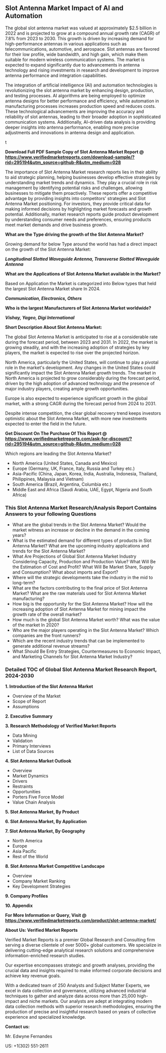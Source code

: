 <h2>Slot Antenna Market Impact of AI and Automation</h2><p>The global slot antenna market was valued at approximately $2.5 billion in 2022 and is projected to grow at a compound annual growth rate (CAGR) of 7.8% from 2023 to 2030. This growth is driven by increasing demand for high-performance antennas in various applications such as telecommunications, automotive, and aerospace. Slot antennas are favored for their low profile, wide bandwidth, and high gain, which make them suitable for modern wireless communication systems. The market is expected to expand significantly due to advancements in antenna technology and rising investments in research and development to improve antenna performance and integration capabilities.</p><p>The integration of artificial intelligence (AI) and automation technologies is revolutionizing the slot antenna market by enhancing design, production, and testing processes. AI algorithms are being employed to optimize antenna designs for better performance and efficiency, while automation in manufacturing processes increases production speed and reduces costs. These technological advancements are improving the accuracy and reliability of slot antennas, leading to their broader adoption in sophisticated communication systems. Additionally, AI-driven data analysis is providing deeper insights into antenna performance, enabling more precise adjustments and innovations in antenna design and application.</p>t</p><p id="" class=""><strong>Download Full PDF Sample Copy of Slot Antenna Market Report @ <a href="https://www.verifiedmarketreports.com/download-sample/?rid=295194&utm_source=github-R&utm_medium=028" target="_blank">https://www.verifiedmarketreports.com/download-sample/?rid=295194&utm_source=github-R&utm_medium=028</a></strong></p><p>The importance of&nbsp;Slot Antenna Market research reports lies in their ability to aid strategic planning, helping businesses develop effective strategies by understanding market trends and dynamics. They play a crucial role in risk management by identifying potential risks and challenges, allowing businesses to mitigate them proactively. These reports offer a competitive advantage by providing insights into competitors' strategies and Slot Antenna Market positioning. For investors, they provide critical data for making informed decisions by highlighting market forecasts and growth potential. Additionally, market research reports guide product development by understanding consumer needs and preferences, ensuring products meet market demands and drive business growth.</p><p><strong>What are the&nbsp;Type driving the growth of the Slot Antenna Market?</strong></p><p id="" class="">Growing demand for below Type around the world has had a direct impact on the growth of the Slot Antenna Market:</p><em><strong>Longitudinal Slotted Waveguide Antenna, Transverse Slotted Waveguide Antenna</strong></em></p><strong>What are the&nbsp;Applications&nbsp;of Slot Antenna Market available in the Market?</strong></p><p id="" class="">Based on Application the Market is categorized into Below types that held the largest Slot Antenna Market share In 2024.</p><em><strong>Communication, Electronics, Others</strong></em></p><strong>Who is the largest Manufacturers of Slot Antenna Market worldwide?</strong></p><p><em><strong>Vishay, Yageo, Digi International</strong></em></p><p id="" class=""><strong>Short Description About Slot Antenna Market:</strong></p><p>The global Slot Antenna Market is anticipated to rise at a considerable rate during the forecast period, between 2023 and 2031. In 2022, the market is growing steadily, and with the increasing adoption of strategies by key players, the market is expected to rise over the projected horizon.</p><p>North America, particularly the United States, will continue to play a pivotal role in the market's development. Any changes in the United States could significantly impact the Slot Antenna Market growth trends. The market in North America is projected to grow considerably during the forecast period, driven by the high adoption of advanced technology and the presence of major industry players, creating ample growth opportunities.</p><p>Europe is also expected to experience significant growth in the global market, with a strong CAGR during the forecast period from 2024 to 2031.</p><p>Despite intense competition, the clear global recovery trend keeps investors optimistic about the Slot Antenna Market, with more new investments expected to enter the field in the future.</p><p id="" class=""><strong>Get Discount On The Purchase Of This Report @ <a href="https://www.verifiedmarketreports.com/ask-for-discount/?rid=295194&utm_source=github-R&utm_medium=028" target="_blank">https://www.verifiedmarketreports.com/ask-for-discount/?rid=295194&utm_source=github-R&utm_medium=028</a></strong></p>Which regions are leading the Slot Antenna Market?</p><ul><li>North America (United States, Canada and Mexico)</li><li>Europe (Germany, UK, France, Italy, Russia and Turkey etc.)</li><li>Asia-Pacific (China, Japan, Korea, India, Australia, Indonesia, Thailand, Philippines, Malaysia and Vietnam)</li><li>South America (Brazil, Argentina, Columbia etc.)</li><li>Middle East and Africa (Saudi Arabia, UAE, Egypt, Nigeria and South Africa)</li></ul><h3 id="" class="">This Slot Antenna Market Research/Analysis Report Contains Answers to your following Questions</h3><ul><li>What are the global trends in the Slot Antenna Market? Would the market witness an increase or decline in the demand in the coming years?</li><li>What is the estimated demand for different types of products in Slot Antenna Market? What are the upcoming industry applications and trends for the Slot Antenna Market?</li><li>What Are Projections of Global Slot Antenna Market Industry Considering Capacity, Production and Production Value? What Will Be the Estimation of Cost and Profit? What Will Be Market Share, Supply and Consumption? What about imports and Export?</li><li>Where will the strategic developments take the industry in the mid to long-term?</li><li>What are the factors contributing to the final price of Slot Antenna Market? What are the raw materials used for Slot Antenna Market manufacturing?</li><li>How big is the opportunity for the Slot Antenna Market? How will the increasing adoption of Slot Antenna Market for mining impact the growth rate of the overall market?</li><li>How much is the global Slot Antenna Market worth? What was the value of the market In 2020?</li><li>Who are the major players operating in the Slot Antenna Market? Which companies are the front runners?</li><li>Which are the recent industry trends that can be implemented to generate additional revenue streams?</li><li>What Should Be Entry Strategies, Countermeasures to Economic Impact, and Marketing Channels for Slot Antenna Market Industry?</li></ul><h3 id="" class="">Detailed TOC of Global Slot Antenna Market Research Report, 2024-2030</h3><p id="" class=""><strong>1. Introduction of the Slot Antenna Market</strong></p><ul><li>Overview of the Market</li><li>Scope of Report</li><li>Assumptions</li></ul><p id="" class=""><strong>2. Executive Summary</strong></p><p id="" class=""><strong>3. Research Methodology of Verified Market Reports</strong></p><ul><li>Data Mining</li><li>Validation</li><li>Primary Interviews</li><li>List of Data Sources</li></ul><p id="" class=""><strong>4. Slot Antenna Market Outlook</strong></p><ul><li>Overview</li><li>Market Dynamics</li><li>Drivers</li><li>Restraints</li><li>Opportunities</li><li>Porters Five Force Model</li><li>Value Chain Analysis</li></ul><p id="" class=""><strong>5. Slot Antenna Market, By Product</strong></p><p id="" class=""><strong>6. Slot Antenna Market, By Application</strong></p><p id="" class=""><strong>7. Slot Antenna Market, By Geography</strong></p><ul><li>North America</li><li>Europe</li><li>Asia Pacific</li><li>Rest of the World</li></ul><p id="" class=""><strong>8. Slot Antenna Market Competitive Landscape</strong></p><ul><li>Overview</li><li>Company Market Ranking</li><li>Key Development Strategies</li></ul><p id="" class=""><strong>9. Company Profiles</strong></p><p id="" class=""><strong>10. Appendix</strong></p><p id="" class=""><strong>For More Information or Query, Visit @ <a href="https://www.verifiedmarketreports.com/product/slot-antenna-market/" target="_blank">https://www.verifiedmarketreports.com/product/slot-antenna-market/</a></strong></p><p id="" class=""><strong>About Us: Verified Market Reports</strong></p><p id="" class="">Verified Market Reports is a premier Global Research and Consulting firm serving a diverse clientele of over 5000+ global customers. We specialize in delivering cutting-edge analytical research solutions and comprehensive information-enriched research studies.</p><p id="" class="">Our expertise encompasses strategic and growth analyses, providing the crucial data and insights required to make informed corporate decisions and achieve key revenue goals.</p><p id="" class="">With a dedicated team of 250 Analysts and Subject Matter Experts, we excel in data collection and governance, utilizing advanced industrial techniques to gather and analyze data across more than 25,000 high-impact and niche markets. Our analysts are adept at integrating modern data collection methods with superior research methodologies, ensuring the production of precise and insightful research based on years of collective experience and specialized knowledge.</p><p id="" class=""><strong>Contact us:</strong></p><p id="" class="">Mr. Edwyne Fernandes</p><p id="" class="">US: +1(302) 551-2611</p>